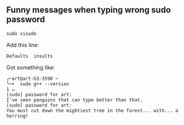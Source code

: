 ## Funny messages when typing wrong sudo password

```
sudo visudo
```
Add this line:
```
Defaults  insults
```

Got something like:
```
╭─art@art-G3-3590 ~
╰─➤  sudo g++ --version                                                                                                                                                                                        1 ↵
[sudo] password for art:
I've seen penguins that can type better than that.
[sudo] password for art:
You must cut down the mightiest tree in the forest... with... a herring!
```